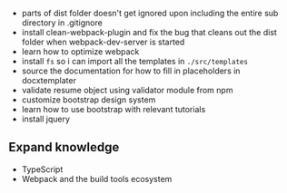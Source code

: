 - parts of dist folder doesn't get ignored upon including the entire sub directory in .gitignore
- install clean-webpack-plugin and fix the bug that cleans out the dist folder when webpack-dev-server is started
- learn how to optimize webpack
- install `fs` so i can import all the templates in `./src/templates`
- source the documentation for how to fill in placeholders in docxtemplater
- validate resume object using validator module from npm
- customize bootstrap design system
- learn how to use bootstrap with relevant tutorials
- install jquery


## Expand knowledge
- TypeScript
- Webpack and the build tools ecosystem